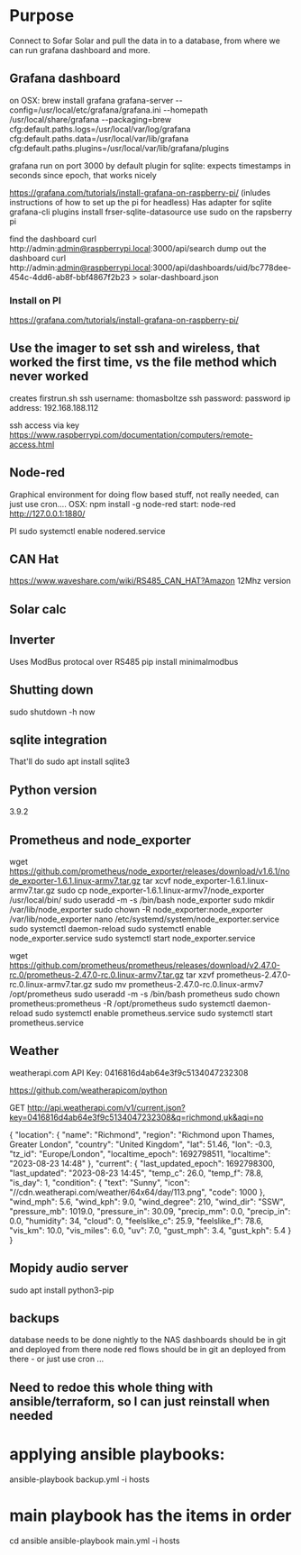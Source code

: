 # Purpose
Connect to Sofar Solar and pull the data in to a database, from where we can run grafana dashboard and more.

## Grafana dashboard
on OSX: 
brew install grafana
  grafana-server --config=/usr/local/etc/grafana/grafana.ini --homepath /usr/local/share/grafana --packaging=brew cfg:default.paths.logs=/usr/local/var/log/grafana cfg:default.paths.data=/usr/local/var/lib/grafana cfg:default.paths.plugins=/usr/local/var/lib/grafana/plugins

grafana run on port 3000 by default
plugin for sqlite:
expects timestamps in seconds since epoch, that works nicely

https://grafana.com/tutorials/install-grafana-on-raspberry-pi/
(inludes instructions of how to set up the pi for headless)
Has adapter for sqlite
grafana-cli plugins install frser-sqlite-datasource
use sudo on the rapsberry pi

find the dashboard
curl http://admin:admin@raspberrypi.local:3000/api/search
dump out the dashboard
curl http://admin:admin@raspberrypi.local:3000/api/dashboards/uid/bc778dee-454c-4dd6-ab8f-bbf4867f2b23 > solar-dashboard.json

### Install on PI
https://grafana.com/tutorials/install-grafana-on-raspberry-pi/

## Use the imager to set ssh and wireless, that worked the first time, vs the file method which never worked
creates firstrun.sh
ssh username: thomasboltze
ssh password: password
ip address: 192.168.188.112

ssh access via key
https://www.raspberrypi.com/documentation/computers/remote-access.html


## Node-red
Graphical environment for doing flow based stuff, not really needed, can just use cron....
OSX: npm install -g node-red
start: node-red
http://127.0.0.1:1880/

PI
sudo systemctl enable nodered.service

## CAN Hat
https://www.waveshare.com/wiki/RS485_CAN_HAT?Amazon
12Mhz version

## Solar calc

## Inverter
Uses ModBus protocal over RS485
pip install minimalmodbus


## Shutting down
sudo shutdown -h now


## sqlite integration
That'll do
sudo apt install sqlite3

## Python version
3.9.2

## Prometheus and node_exporter
wget https://github.com/prometheus/node_exporter/releases/download/v1.6.1/node_exporter-1.6.1.linux-armv7.tar.gz
tar xcvf node_exporter-1.6.1.linux-armv7.tar.gz
sudo cp node_exporter-1.6.1.linux-armv7/node_exporter /usr/local/bin/
sudo useradd -m -s /bin/bash node_exporter
sudo mkdir /var/lib/node_exporter
sudo chown -R node_exporter:node_exporter /var/lib/node_exporter
nano /etc/systemd/system/node_exporter.service
sudo systemctl daemon-reload 
sudo systemctl enable node_exporter.service
sudo systemctl start node_exporter.service

wget https://github.com/prometheus/prometheus/releases/download/v2.47.0-rc.0/prometheus-2.47.0-rc.0.linux-armv7.tar.gz
tar xzvf prometheus-2.47.0-rc.0.linux-armv7.tar.gz
sudo mv prometheus-2.47.0-rc.0.linux-armv7 /opt/prometheus
sudo useradd -m -s /bin/bash prometheus
sudo chown prometheus:prometheus -R /opt/prometheus
sudo systemctl daemon-reload 
sudo systemctl enable prometheus.service
sudo systemctl start prometheus.service

## Weather
weatherapi.com
API Key: 0416816d4ab64e3f9c5134047232308

https://github.com/weatherapicom/python

GET http://api.weatherapi.com/v1/current.json?key=0416816d4ab64e3f9c5134047232308&q=richmond,uk&aqi=no

{
    "location": {
        "name": "Richmond",
        "region": "Richmond upon Thames, Greater London",
        "country": "United Kingdom",
        "lat": 51.46,
        "lon": -0.3,
        "tz_id": "Europe/London",
        "localtime_epoch": 1692798511,
        "localtime": "2023-08-23 14:48"
    },
    "current": {
        "last_updated_epoch": 1692798300,
        "last_updated": "2023-08-23 14:45",
        "temp_c": 26.0,
        "temp_f": 78.8,
        "is_day": 1,
        "condition": {
            "text": "Sunny",
            "icon": "//cdn.weatherapi.com/weather/64x64/day/113.png",
            "code": 1000
        },
        "wind_mph": 5.6,
        "wind_kph": 9.0,
        "wind_degree": 210,
        "wind_dir": "SSW",
        "pressure_mb": 1019.0,
        "pressure_in": 30.09,
        "precip_mm": 0.0,
        "precip_in": 0.0,
        "humidity": 34,
        "cloud": 0,
        "feelslike_c": 25.9,
        "feelslike_f": 78.6,
        "vis_km": 10.0,
        "vis_miles": 6.0,
        "uv": 7.0,
        "gust_mph": 3.4,
        "gust_kph": 5.4
    }
}

## Mopidy audio server
sudo apt install python3-pip

## backups
database needs to be done nightly to the NAS
dashboards should be in git and deployed from there
node red flows should be in git an deployed from there - or just use cron ...

## Need to redoe this whole thing with ansible/terraform, so I can just reinstall when needed
# applying ansible playbooks:
ansible-playbook backup.yml -i hosts 

# main playbook has the items in order
cd ansible
ansible-playbook main.yml -i hosts 


